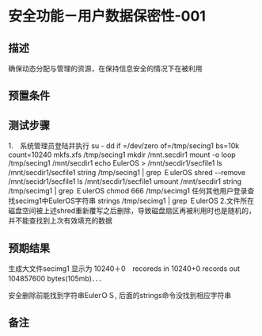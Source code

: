 # 安全功能－用户数据保密性-001

## 描述

确保动态分配与管理的资源，在保持信息安全的情况下在被利用

## 预置条件

## 测试步骤

1.　系统管理员登陆并执行
su -
dd if =/dev/zero of=/tmp/secing1 bs=10k count=10240
mkfs.xfs /tmp/secing1
mkdir /mnt.secdir1
mount -o loop /tmp/secing1 /mnt/secdir1
echo EulerOS > /mnt/secdir1/secfile1
ls /mnt/secdir1/secfile1
string /tmp/secing1 | grep ＥulerOS
shred --remove /mnt/secidr1/secfile1
ls /mnt/secdir1/secfile1
umount /mnt/secdir1
string /tmp/secimg1 | grep ＥulerOS
chmod 666 /tmp/secimg1
任何其他用户登录查找secimg1中EulerOS字符串
strings /tmp/secimg1 | grep ＥulerOS
2.文件所在磁盘空间被上述shred重新覆写之后删除，导致磁盘扇区再被利用时也是随机的，并不能查找到上次有效填充的数据

## 预期结果

	
生成大文件secimg1 显示为
10240＋0　recoreds in 
10240+0 records out
104857600 bytes(105mb)．．．

安全删除前能找到字符串EulerＯＳ, 后面的strings命令没找到相应字符串

## 备注